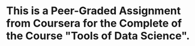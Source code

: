 # This is a Peer-Graded Assignment from Coursera for the Complete of the Course "Tools of Data Science".
